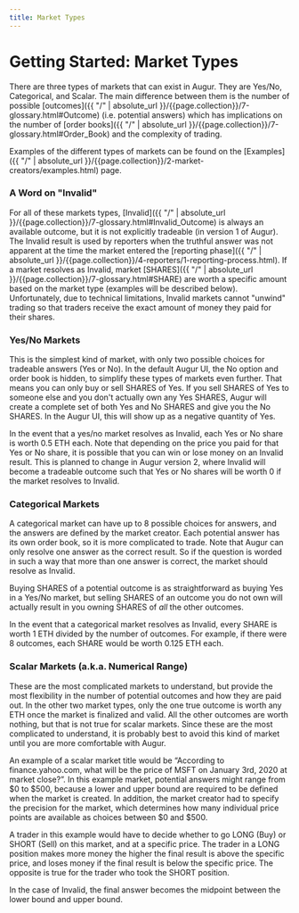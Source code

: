```yaml
---
title: Market Types
---
```


# Getting Started: Market Types

There are three types of markets that can exist in Augur. They are Yes/No, Categorical, and Scalar. The main difference between them is the number of possible [outcomes]({{ "/" | absolute_url }}/{{page.collection}}/7-glossary.html#Outcome) (i.e. potential answers) which has implications on the number of [order books]({{ "/" | absolute_url }}/{{page.collection}}/7-glossary.html#Order_Book) and the complexity of trading. 

Examples of the different types of markets can be found on the [Examples]({{ "/" | absolute_url }}/{{page.collection}}/2-market-creators/examples.html) page.

### A Word on "Invalid"

For all of these markets types, [Invalid]({{ "/" | absolute_url }}/{{page.collection}}/7-glossary.html#Invalid_Outcome) is always an available outcome, but it is not explicitly tradeable (in version 1 of Augur). The Invalid result is used by reporters when the truthful answer was not apparent at the time the market entered the [reporting phase]({{ "/" | absolute_url }}/{{page.collection}}/4-reporters/1-reporting-process.html). If a market resolves as Invalid, market [SHARES]({{ "/" | absolute_url }}/{{page.collection}}/7-glossary.html#SHARE) are worth a specific amount based on the market type (examples will be described below). Unfortunately, due to technical limitations, Invalid markets cannot "unwind" trading so that traders receive the exact amount of money they paid for their shares.

### Yes/No Markets

This is the simplest kind of market, with only two possible choices for tradeable answers (Yes or No). In the default Augur UI, the No option and order book is hidden, to simplify these types of markets even further. That means you can only buy or sell SHARES of Yes. If you sell SHARES of Yes to someone else and you don't actually own any Yes SHARES, Augur will create a complete set of both Yes and No SHARES and give you the No SHARES. In the Augur UI, this will show up as a negative quantity of Yes.

In the event that a yes/no market resolves as Invalid, each Yes or No share is worth 0.5 ETH each. Note that depending on the price you paid for that Yes or No share, it is possible that you can win or lose money on an Invalid result. This is planned to change in Augur version 2, where Invalid will become a tradeable outcome such that Yes or No shares will be worth 0 if the market resolves to Invalid.

### Categorical Markets

A categorical market can have up to 8 possible choices for answers, and the answers are defined by the market creator. Each potential answer has its own order book, so it is more complicated to trade. Note that Augur can only resolve one answer as the correct result. So if the question is worded in such a way that more than one answer is correct, the market should resolve as Invalid.

Buying SHARES of a potential outcome is as straightforward as buying Yes in a Yes/No market, but selling SHARES of an outcome you do not own will actually result in you owning SHARES of *all* the other outcomes.

In the event that a categorical market resolves as Invalid, every SHARE is worth 1 ETH divided by the number of outcomes. For example, if there were 8 outcomes, each SHARE would be worth 0.125 ETH each.

### Scalar Markets (a.k.a. Numerical Range)

These are the most complicated markets to understand, but provide the most flexibility in the number of potential outcomes and how they are paid out. In the other two market types, only the one true outcome is worth any ETH once the market is finalized and valid. All the other outcomes are worth nothing, but that is not true for scalar markets. Since these are the most complicated to understand, it is probably best to avoid this kind of market until you are more comfortable with Augur.

An example of a scalar market title would be “According to finance.yahoo.com, what will be the price of MSFT on January 3rd, 2020 at market close?”. In this example market, potential answers might range from $0 to $500, because a lower and upper bound are required to be defined when the market is created. In addition, the market creator had to specify the precision for the market, which determines how many individual price points are available as choices between $0 and $500. 

A trader in this example would have to decide whether to go LONG (Buy) or SHORT (Sell) on this market, and at a specific price. The trader in a LONG position makes more money the higher the final result is above the specific price, and loses money if the final result is below the specific price. The opposite is true for the trader who took the SHORT position.

In the case of Invalid, the final answer becomes the midpoint between the lower bound and upper bound. 
